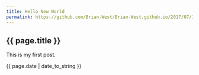 ```yaml
---
title: Hello New World
permalink: https://github.com/Brian-West/Brian-West.github.io/2017/07/11/test.md
---
```


## {{ page.title }}

This is my first post.

{{ page.date | date_to_string }}

